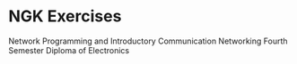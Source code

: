 # NGK Exercises
Network Programming and Introductory Communication Networking
Fourth Semester Diploma of Electronics
